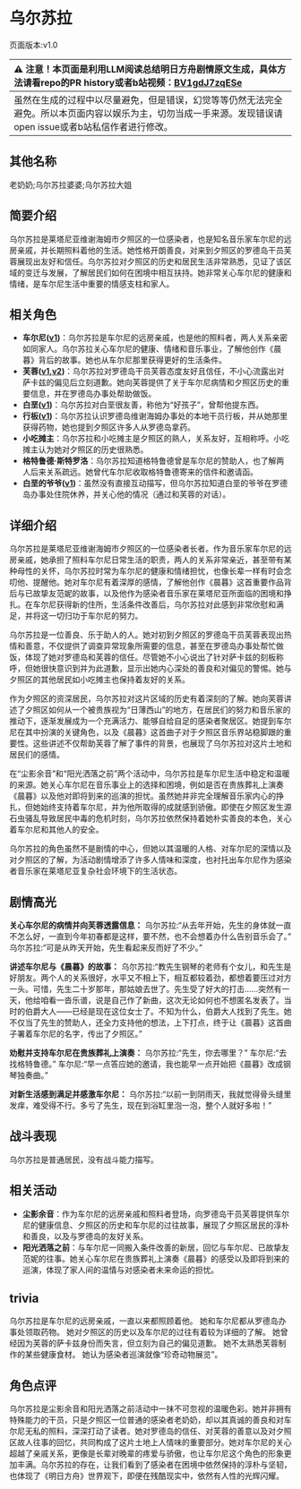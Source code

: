 # 乌尔苏拉
页面版本:v1.0
 

| :warning: 注意！本页面是利用LLM阅读总结明日方舟剧情原文生成，具体方法请看repo的PR history或者b站视频：[BV1gdJ7zqESe](https://www.bilibili.com/video/BV1gdJ7zqESe/)         |
|:----------------------------|
| 虽然在生成的过程中以尽量避免，但是错误，幻觉等等仍然无法完全避免。所以本页面内容以娱乐为主，切勿当成一手来源。发现错误请open issue或者b站私信作者进行修改。|



## 其他名称
老奶奶;乌尔苏拉婆婆;乌尔苏拉大姐
## 简要介绍
乌尔苏拉是莱塔尼亚维谢海姆市夕照区的一位感染者，也是知名音乐家车尔尼的远房亲戚，并长期照料着他的生活。她性格开朗善良，对来到夕照区的罗德岛干员芙蓉展现出友好和信任。乌尔苏拉对夕照区的历史和居民生活非常熟悉，见证了该区域的变迁与发展，了解居民们如何在困境中相互扶持。她非常关心车尔尼的健康和情绪，是车尔尼生活中重要的情感支柱和家人。
## 相关角色
-   **车尔尼([v1](char_4047_pianst.md))**：乌尔苏拉是车尔尼的远房亲戚，也是他的照料者，两人关系亲密如同家人。乌尔苏拉关心车尔尼的健康、情绪和音乐事业，了解他创作《晨暮》背后的故事。她也从车尔尼那里获得更好的生活条件。
-   **芙蓉([v1](char_120_hibisc.md),[v2](../char_v3/char_120_hibisc.md))**：乌尔苏拉对罗德岛干员芙蓉态度友好且信任，不小心流露出对萨卡兹的偏见后立刻道歉。她向芙蓉提供了关于车尔尼病情和夕照区历史的重要信息，并在罗德岛办事处帮助做饭。
-   **白垩([v1](extended_char_bai_e.md))**：乌尔苏拉对白垩很友善，称他为“好孩子”，曾帮他提东西。
-   **行板([v1](extended_char_xing_ban.md))**：乌尔苏拉认识罗德岛维谢海姆办事处的本地干员行板，并从她那里获得药物，她也提到夕照区许多人从罗德岛拿药。
-   **小吃摊主**：乌尔苏拉和小吃摊主是夕照区的熟人，关系友好，互相称呼。小吃摊主认为她对夕照区的历史很熟悉。
-   **格特鲁德·斯特罗洛**：乌尔苏拉知道格特鲁德曾是车尔尼的赞助人，也了解两人后来关系疏远。她曾代车尔尼收取格特鲁德寄来的信件和邀请函。
-   **白垩的爷爷([v1](extended_char_bai_e_de_ye_ye.md))**：虽然没有直接互动描写，但乌尔苏拉知道白垩的爷爷在罗德岛办事处住院休养，并关心他的情况（通过和芙蓉的对话）。
## 详细介绍
乌尔苏拉是莱塔尼亚维谢海姆市夕照区的一位感染者长者。作为音乐家车尔尼的远房亲戚，她承担了照料车尔尼日常生活的职责，两人的关系非常亲近，甚至带有某种母性的关怀，乌尔苏拉时常为车尔尼的健康和情绪担忧，也像长辈一样有时会念叨他、提醒他。她对车尔尼有着深厚的感情，了解他创作《晨暮》这首重要作品背后与已故挚友范妮的故事，以及他作为感染者音乐家在莱塔尼亚所面临的困境和挣扎。在车尔尼获得新的住所，生活条件改善后，乌尔苏拉对此感到非常欣慰和满足，并将这一切归功于车尔尼的努力。

乌尔苏拉是一位善良、乐于助人的人。她对初到夕照区的罗德岛干员芙蓉表现出热情和善意，不仅提供了调查异常现象所需要的信息，甚至在罗德岛办事处帮忙做饭，体现了她对罗德岛和芙蓉的信任。尽管她不小心说出了针对萨卡兹的刻板称呼，但她很快意识到并为此道歉，显示出她内心深处的善良和对偏见的警惕。她与夕照区的其他居民如小吃摊主也保持着友好的关系。

作为夕照区的资深居民，乌尔苏拉对这片区域的历史有着深刻的了解。她向芙蓉讲述了夕照区如何从一个被贵族视为“日薄西山”的地方，在居民们的努力和音乐家的推动下，逐渐发展成为一个充满活力、能够自给自足的感染者聚居区。她提到车尔尼在其中扮演的关键角色，以及《晨暮》这首曲子对于夕照区音乐界站稳脚跟的重要性。这些讲述不仅帮助芙蓉了解了事件的背景，也展现了乌尔苏拉对这片土地和居民们的感情。

在“尘影余音”和“阳光洒落之前”两个活动中，乌尔苏拉是车尔尼生活中稳定和温暖的来源。她关心车尔尼在音乐事业上的选择和困境，例如是否在贵族葬礼上演奏《晨暮》以及他对即将到来的巡演的担忧。虽然她并非完全理解音乐家内心的挣扎，但她始终支持着车尔尼，并为他所取得的成就感到骄傲。即使在夕照区发生源石虫骚乱导致居民中毒的危机时刻，乌尔苏拉依然保持着她朴实善良的本色，关心着车尔尼和其他人的安全。

乌尔苏拉的角色虽然不是剧情的中心，但她以其温暖的人格、对车尔尼的深情以及对夕照区的了解，为活动剧情增添了许多人情味和深度，也衬托出车尔尼作为感染者音乐家在莱塔尼亚复杂社会环境下的生活状态。
## 剧情高光
**关心车尔尼的病情并向芙蓉透露信息：**
乌尔苏拉:“从去年开始，先生的身体就一直不怎么好，一直到今年初春都是这样，要不然，也不会想着办什么告别音乐会了。”
乌尔苏拉:“可是从昨天开始，先生看起来反而好了不少。”

**讲述车尔尼与《晨暮》的故事：**
乌尔苏拉:“教先生钢琴的老师有个女儿，和先生是好朋友。两个人的关系很好，水平又不相上下，相互都较着劲，都想着要压过对方一头。可惜，先生二十岁那年，那姑娘去世了。先生受了好大的打击......突然有一天，他给咱看一沓乐谱，说是自己作了新曲，这次无论如何也不想匿名发表了。当时的伯爵大人——已经是现在这位女士了。不知为什么，伯爵大人找到了先生。她不仅当了先生的赞助人，还全力支持他的想法，上下打点，终于让《晨暮》这首曲子署着车尔尼的名字，传出了夕照区。”

**劝慰并支持车尔尼在贵族葬礼上演奏：**
乌尔苏拉:“先生，你去哪里？”
车尔尼:“去找格特鲁德。”
车尔尼:“早一点答应她的邀请，我也能早一点开始把《晨暮》改成钢琴独奏曲。”

**对新生活感到满足并感激车尔尼：**
乌尔苏拉:“以前一到阴雨天，我就觉得骨头缝里发痒，难受得不行。多亏了先生，现在到浴缸里泡一泡，整个人就好多啦！”
## 战斗表现
乌尔苏拉是普通居民，没有战斗能力描写。
## 相关活动
-   **尘影余音**：作为车尔尼的远房亲戚和照料者登场，向罗德岛干员芙蓉提供车尔尼的健康信息、夕照区的历史和车尔尼的过往故事，展现了夕照区居民的淳朴和善良，以及与罗德岛的友好关系。
-   **阳光洒落之前**：与车尔尼一同搬入条件改善的新居，回忆与车尔尼、已故挚友范妮的往事。她关心车尔尼在贵族葬礼上演奏《晨暮》的感受以及即将到来的巡演，体现了家人间的温情与对感染者未来命运的担忧。
## trivia
乌尔苏拉是车尔尼的远房亲戚，一直以来都照顾着他。
她和车尔尼都从罗德岛办事处领取药物。
她对夕照区的历史以及车尔尼的过往有着较为详细的了解。
她曾经因为芙蓉的萨卡兹身份而失言，但立刻为自己的偏见道歉。
她不太熟悉芙蓉制作的某些健康食材。
她认为感染者巡演就像“珍奇动物展览”。
## 角色点评
乌尔苏拉是尘影余音和阳光洒落之前活动中一抹不可忽视的温暖色彩。她并非拥有特殊能力的干员，只是夕照区一位普通的感染者老奶奶，却以其真诚的善良和对车尔尼无私的照料，深深打动了读者。她对罗德岛的信任、对芙蓉的善意以及对夕照区故人往事的回忆，共同构成了这片土地上人情味的重要部分。她对车尔尼的关心超越了亲戚关系，更像是长辈对晚辈的疼爱与骄傲，也让车尔尼这个角色的形象更加丰满。乌尔苏拉的存在，让我们看到了感染者在困境中依然保持的淳朴与坚韧，也体现了《明日方舟》世界观下，即便在残酷现实中，依然有人性的光辉闪耀。